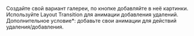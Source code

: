 Создайте свой вариант галереи, по кнопке добавляйте в неё картинки. Используйте Layout Transition для анимации добавления удалений.
Дополнительное условие*: добавьте свои анимации для действий удаления/добавления.
